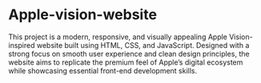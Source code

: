 # Apple-vision-website
This project is a modern, responsive, and visually appealing Apple Vision-inspired website built using HTML, CSS, and JavaScript. Designed with a strong focus on smooth user experience and clean design principles, the website aims to replicate the premium feel of Apple’s digital ecosystem while showcasing essential front-end development skills.
